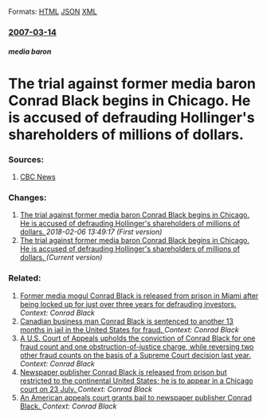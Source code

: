 
Formats: [HTML](/news/2007/03/14/the-trial-against-former-media-baron-conrad-black-begins-in-chicago-he-is-accused-of-defrauding-hollinger-s-shareholders-of-millions-of-do.html)  [JSON](/news/2007/03/14/the-trial-against-former-media-baron-conrad-black-begins-in-chicago-he-is-accused-of-defrauding-hollinger-s-shareholders-of-millions-of-do.json)  [XML](/news/2007/03/14/the-trial-against-former-media-baron-conrad-black-begins-in-chicago-he-is-accused-of-defrauding-hollinger-s-shareholders-of-millions-of-do.xml)  

### [2007-03-14](/news/2007/03/14/index.md)

##### media baron
#  The trial against former media baron Conrad Black begins in Chicago. He is accused of defrauding Hollinger's shareholders of millions of dollars. 




### Sources:

1. [CBC News](http://www.cbc.ca/money/story/2007/03/14/blackopens.html)

### Changes:

1. [ The trial against former media baron Conrad Black begins in Chicago. He is accused of defrauding Hollinger's shareholders of millions of dollars. ](/news/2007/03/14/the-trial-against-former-media-baron-conrad-black-begins-in-chicago-he-is-accused-of-defrauding-hollinger-s-shareholders-of-millions-of-d.md) _2018-02-06 13:49:17 (First version)_
1. [ The trial against former media baron Conrad Black begins in Chicago. He is accused of defrauding Hollinger's shareholders of millions of dollars. ](/news/2007/03/14/the-trial-against-former-media-baron-conrad-black-begins-in-chicago-he-is-accused-of-defrauding-hollinger-s-shareholders-of-millions-of-do.md) _(Current version)_

### Related:

1. [Former media mogul Conrad Black is released from prison in Miami after being locked up for just over three years for defrauding investors. ](/news/2012/05/4/former-media-mogul-conrad-black-is-released-from-prison-in-miami-after-being-locked-up-for-just-over-three-years-for-defrauding-investors.md) _Context: Conrad Black_
2. [Canadian business man Conrad Black is sentenced to another 13 months in jail in the United States for fraud. ](/news/2011/06/24/canadian-business-man-conrad-black-is-sentenced-to-another-13-months-in-jail-in-the-united-states-for-fraud.md) _Context: Conrad Black_
3. [A U.S. Court of Appeals upholds the conviction of Conrad Black for one fraud count and one obstruction-of-justice charge, while reversing two other fraud counts on the basis of a Supreme Court decision last year. ](/news/2010/10/29/a-u-s-court-of-appeals-upholds-the-conviction-of-conrad-black-for-one-fraud-count-and-one-obstruction-of-justice-charge-while-reversing-tw.md) _Context: Conrad Black_
4. [Newspaper publisher Conrad Black is released from prison but restricted to the continental United States; he is to appear in a Chicago court on 23 July. ](/news/2010/07/21/newspaper-publisher-conrad-black-is-released-from-prison-but-restricted-to-the-continental-united-states-he-is-to-appear-in-a-chicago-court.md) _Context: Conrad Black_
5. [An American appeals court grants bail to newspaper publisher Conrad Black. ](/news/2010/07/20/an-american-appeals-court-grants-bail-to-newspaper-publisher-conrad-black.md) _Context: Conrad Black_
